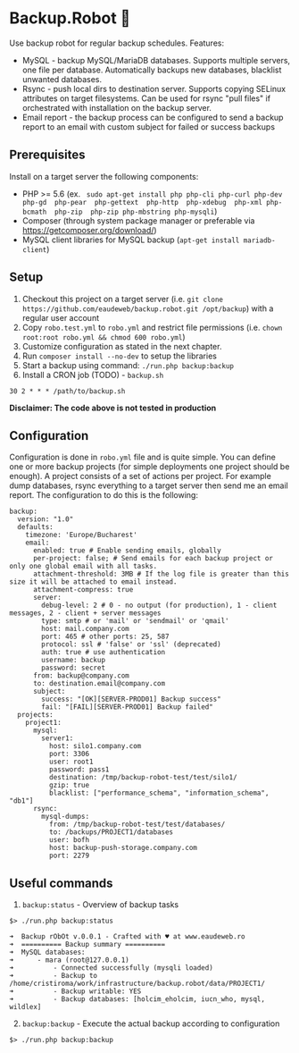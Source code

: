 # Backup.Robot 🤖

Use backup robot for regular backup schedules. Features:

- MySQL - backup MySQL/MariaDB databases. Supports multiple servers, one file per database. Automatically backups new databases, blacklist unwanted databases.
- Rsync - push local dirs to destination server. Supports copying SELinux attributes on target filesystems. Can be used for rsync "pull files" if orchestrated with installation on the backup server.
- Email report - the backup process can be configured to send a backup report to an email with custom subject for failed or success backups

## Prerequisites

Install on a target server the following components:

- PHP >= 5.6 (ex. ` sudo apt-get install php php-cli php-curl php-dev php-gd  php-pear  php-gettext  php-http  php-xdebug  php-xml php-bcmath  php-zip  php-zip php-mbstring php-mysqli`)
- Composer (through system package manager or preferable via https://getcomposer.org/download/)
- MySQL client libraries for MySQL backup (`apt-get install mariadb-client`)

## Setup

1. Checkout this project on a target server (i.e. `git clone https://github.com/eaudeweb/backup.robot.git /opt/backup`) with a regular user account
2. Copy `robo.test.yml` to `robo.yml` and restrict file permissions (i.e. `chown root:root robo.yml && chmod 600 robo.yml`)
3. Customize configuration as stated in the next chapter.
4. Run `composer install --no-dev` to setup the libraries
4. Start a backup using command: `./run.php backup:backup`
5. Install a CRON job (TODO) - `backup.sh`

```
30 2 * * * /path/to/backup.sh
```

**Disclaimer: The code above is not tested in production**

## Configuration

Configuration is done in `robo.yml` file and is quite simple. You can define one or more backup projects (for simple deployments one project should be enough). A project consists of a set of actions per project. 
For example dump databases, rsync everything to a target server then send me an email report. The configuration to do this is the following: 

```
backup:
  version: "1.0"
  defaults:
    timezone: 'Europe/Bucharest'
    email:
      enabled: true # Enable sending emails, globally
      per-project: false; # Send emails for each backup project or only one global email with all tasks.
      attachment-threshold: 3MB # If the log file is greater than this size it will be attached to email instead.
      attachment-compress: true
      server:
        debug-level: 2 # 0 - no output (for production), 1 - client messages, 2 - client + server messages
        type: smtp # or 'mail' or 'sendmail' or 'qmail'
        host: mail.company.com
        port: 465 # other ports: 25, 587
        protocol: ssl # 'false' or 'ssl' (deprecated)
        auth: true # use authentication
        username: backup
        password: secret
      from: backup@company.com
      to: destination.email@company.com
      subject:
        success: "[OK][SERVER-PROD01] Backup success"
        fail: "[FAIL][SERVER-PROD01] Backup failed"
  projects:
    project1:
      mysql:
        server1:
          host: silo1.company.com
          port: 3306
          user: root1
          password: pass1
          destination: /tmp/backup-robot-test/test/silo1/
          gzip: true
          blacklist: ["performance_schema", "information_schema", "db1"]
      rsync:
        mysql-dumps:
          from: /tmp/backup-robot-test/test/databases/
          to: /backups/PROJECT1/databases
          user: bofh
          host: backup-push-storage.company.com
          port: 2279
```

## Useful commands

1. `backup:status` - Overview of backup tasks


```
$> ./run.php backup:status

➜  Backup rObOt v.0.0.1 - Crafted with ♥ at www.eaudeweb.ro
➜  ========== Backup summary ==========
➜  MySQL databases:
➜      - mara (root@127.0.0.1)
➜          - Connected successfully (mysqli loaded)
➜          - Backup to /home/cristiroma/work/infrastructure/backup.robot/data/PROJECT1/
➜          - Backup writable: YES
➜          - Backup databases: [holcim_eholcim, iucn_who, mysql, wildlex]

```

2. `backup:backup` - Execute the actual backup according to configuration
```
$> ./run.php backup:backup
```

